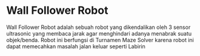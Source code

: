 # Wall Follower Robot
Wall Follower Robot adalah sebuah robot yang dikendalikan oleh 3 sensor ultrasonic
yang membaca jarak agar menghindari adanya menabrak suatu objek/benda.
Robot ini berfungsi di Turnamen Maze Solver karena robot ini dapat memecahkan masalah 
jalan keluar seperti Labirin
